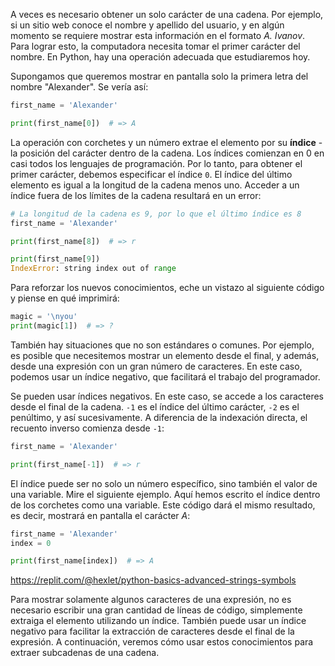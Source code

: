 
A veces es necesario obtener un solo carácter de una cadena. Por ejemplo, si un sitio web conoce el nombre y apellido del usuario, y en algún momento se requiere mostrar esta información en el formato *A. Ivanov*. Para lograr esto, la computadora necesita tomar el primer carácter del nombre. En Python, hay una operación adecuada que estudiaremos hoy.

Supongamos que queremos mostrar en pantalla solo la primera letra del nombre "Alexander". Se vería así:

```python
first_name = 'Alexander'

print(first_name[0])  # => A
```

La operación con corchetes y un número extrae el elemento por su **índice** - la posición del carácter dentro de la cadena. Los índices comienzan en 0 en casi todos los lenguajes de programación. Por lo tanto, para obtener el primer carácter, debemos especificar el índice `0`. El índice del último elemento es igual a la longitud de la cadena menos uno. Acceder a un índice fuera de los límites de la cadena resultará en un error:

```python
# La longitud de la cadena es 9, por lo que el último índice es 8
first_name = 'Alexander'

print(first_name[8])  # => r

print(first_name[9])
IndexError: string index out of range
```

Para reforzar los nuevos conocimientos, eche un vistazo al siguiente código y piense en qué imprimirá:

```python
magic = '\nyou'
print(magic[1])  # => ?
```

También hay situaciones que no son estándares o comunes. Por ejemplo, es posible que necesitemos mostrar un elemento desde el final, y además, desde una expresión con un gran número de caracteres. En este caso, podemos usar un índice negativo, que facilitará el trabajo del programador.

Se pueden usar índices negativos. En este caso, se accede a los caracteres desde el final de la cadena. `-1` es el índice del último carácter, `-2` es el penúltimo, y así sucesivamente. A diferencia de la indexación directa, el recuento inverso comienza desde `-1`:

```python
first_name = 'Alexander'

print(first_name[-1])  # => r
```

El índice puede ser no solo un número específico, sino también el valor de una variable. Mire el siguiente ejemplo. Aquí hemos escrito el índice dentro de los corchetes como una variable. Este código dará el mismo resultado, es decir, mostrará en pantalla el carácter *A*:

```python
first_name = 'Alexander'
index = 0

print(first_name[index])  # => A
```

https://replit.com/@hexlet/python-basics-advanced-strings-symbols

Para mostrar solamente algunos caracteres de una expresión, no es necesario escribir una gran cantidad de líneas de código, simplemente extraiga el elemento utilizando un índice. También puede usar un índice negativo para facilitar la extracción de caracteres desde el final de la expresión. A continuación, veremos cómo usar estos conocimientos para extraer subcadenas de una cadena.
